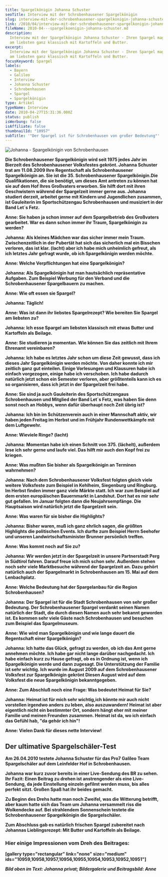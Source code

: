 ```yaml
---
title: Spargelkönigin Johanna Schuster
seoTitle: Interview mit der Schrobenhausener Spargelkönigin
slug: interview-mit-der-schrobenhausener-spargelkonigin-johanna-schuster
link: /2010/04/interview-mit-der-schrobenhausener-spargelkonigin-johanna-schuster/
fileName: 2010-04---spargelkoenigin-johanna-schuster.md
description:
  Interview mit der Spargelkönigin Johanna Schuster - Ihren Spargel mag Johanna
  am liebsten ganz klassisch mit Kartoffeln und Butter.
excerpt:
  Interview mit der Spargelkönigin Johanna Schuster - Ihren Spargel mag Johanna
  am liebsten ganz klassisch mit Kartoffeln und Butter.
focusKeyword: Spargel
labels:
  - Bayern
  - Galileo
  - Interview
  - Johanna Schuster
  - Schrobenhausen
  - Spargel
  - Spargelkönigin
type: Artikel
typeName: Interview
date: 2010-04-27T15:31:36.000Z
status: publish
isWerbung: false
isAffiliate: false
thumbnailId: "10957"
subTitle: '"Der Spargel ist für Schrobenhausen von großer Bedeutung"'
---
```


![Johanna - Spargelkönigin von Schrobenhausen](http://cardamonchai.com/wp-content/uploads/2010/04/09-K5110-029-640x896.jpg)

<strong>Die Schrobenhausener Spargelkönigin wird seit 1975 jedes Jahr im
Bierzelt des Schrobenhausener Volksfestes gekrönt. Johanna Schuster trat am
11.08.2009 Ihre Regentschaft als Schrobenhausener Spargelkönigin an. Sie ist
die 35. Schrobenhausener Spargelkönigin.</strong><strong>Die Qualifikationen,
die sie benötigt, um dieses Amt antreten zu können hat sie auf dem Hof Ihres
Großvaters erworben. Sie hilft dort mit ihren Geschwistern während der
Spargelzeit immer gerne aus. Johanna studiert derzeit, arbeitet gerne mit
Kindern und Jugendlichen zusammen, ist Gauleiterin im Sportschützengau
Schrobenhausen und musiziert in der Band Let´s Fetz.

<strong>Anne:</strong> Sie haben ja schon immer auf dem Spargelbetrieb des
Großvaters gearbeitet. War es dann schon immer ihr Traum, Spargelkönigin zu
werden?

<strong>Johanna:</strong> Als kleines Mädchen war das sicher immer mein Traum.
Zwischenzeitlich in der Pubertät hat sich das sicherlich mal ein Bisschen
verloren, das ist klar. (lacht) aber ich habe mich unheimlich gefreut, als ich
letztes Jahr gefragt wurde, ob ich Spargelkönigin werden möchte.

<strong>Anne</strong>: Welche Verpflichtungen hat eine Spargelkönigin?

<strong>Johanna:</strong> Als Spargelkönigin hat man hautsächlich repräsentative
Aufgaben. Zum Beispiel Werbung für den Verband und die Schrobenhausener
Spargelbauern zu machen.

<strong>Anne</strong>: Wie oft essen sie Spargel?

<strong>Johanna:</strong> Täglich!

<strong>Anne</strong>: Was ist dann ihr liebstes Spargelrezept? Wie bereiten Sie
Spargel am liebsten zu?

<strong>Johanna:</strong> Ich esse Spargel am liebsten klassisch mit etwas
Butter und Kartoffeln als Beilage.

<strong>Anne</strong>: Sie studieren ja momentan. Wie können Sie das zeitlich
mit Ihrem Ehrenamt vereinbaren?

<strong>Johanna:</strong> Ich habe es letztes Jahr schon um diese Zeit gewusst,
dass ich dieses Jahr Spargelkönigin werden möchte. Von daher konnte ich mir
zeitlich ganz gut einteilen. Einige Vorlesungen und Klausuren habe ich einfach
vorgezogen, einige habe ich verschoben. Ich habe dadurch natürlich jetzt schon
ein Semester verloren, aber größtenteils kann ich es so organisieren, dass ich
jetzt in der Spargelzeit frei habe.

<strong>Anne</strong>: Sie sind ja auch Gauleiterin des Sportschützengaus
Schrobenhausen und Mitglied der Band Let´s Fetz, was haben Sie denn sonst noch
an Hobbys, wenn dafür überhaupt noch Zeit übrig ist?

<strong>Johanna:</strong> Ich bin im Schützenverein auch in einer Mannschaft
aktiv, wir haben jeden Freitag im Herbst und im Frühjahr Rundenwettkämpfe mit
dem Luftgewehr.

<strong>Anne</strong>: Wieviele Ringe? (lacht)

<strong>Johanna:</strong> Momentan habe ich einen Schnitt von 375. (lächelt),
außerdem lese ich sehr gerne und laufe viel. Das hilft mir auch den Kopf frei zu
kriegen.

<strong>Anne</strong>: Was mußten Sie bisher als Spargelkönigin an Terminen
wahrnehmen?

<strong>Johanna:</strong> Nach dem Schrobenhausener Volksfest folgten gleich
viele weitere Volksfeste zum Beispiel in Kehlheim, Siegenburg und Ringburg. Im
Herbst finden immer ganz viele Märkte statt. Ich war zum Beispiel auf dem ersten
europäischen Bauernmarkt in Landshut. Dort hat es mir sehr gut gefallen. Im
Januar folgten dann die Neujahrsempfänge. Die Hauptsaison wird natürlich jetzt
die Spargelzeit sein.

<strong>Anne</strong>: Was waren für sie bisher die Highlights?

<strong>Johanna:</strong> Bisher waren, muß ich ganz ehrlich sagen, die größten
Highlights die politischen Events. Ich durfte zum Beispiel Herrn Seehofer und
unseren Landwirtschaftsminister Brunner persönlich treffen.

<strong>Anne</strong>: Was kommt noch auf Sie zu?

<strong>Johanna:</strong> Wir werden jetzt in der Spargelzeit in unsere
Partnerstadt Perg in Südtirol fahren. Darauf freue ich mich schon sehr. Außerdem
stehen noch sehr viele Marktbesuche während der Spargelzeit an. Dazu gehört
natürlich auch der Spargelmarkt in Schrobenhausen am 15. Mai auf dem
Lenbachplatz.

<strong>Anne</strong>: Welche Bedeutung hat der Spargelanbau für die Region
Schrobenhausen?

<strong>Johanna:</strong> Der Spargel ist für die Stadt Schrobenhausen von sehr
großer Bedeutung. Der Schrobenhausener Spargel verdankt seinen Namen natürlich
der Stadt, die durch diesen Namen auch sehr bekannt geworden ist. Es kommen sehr
viele Gäste nach Schrobenhausen und besuchen zum Beispiel das Spargelmuseum.

<strong>Anne</strong>: Wie wird man Spargelkönigin und wie lange dauert die
Regentschaft einer Spargelkönigin?

<strong>Johanna:</strong> Ich hatte das Glück, gefragt zu werden, ob ich das Amt
gerne annehmen möchte. Ich habe gar nicht lange darüber nachgedacht. Ich habe
einfach kurz zu Hause gefragt, ob es in Ordnung ist, wenn ich Spargelkönigin
werde und dann zugesagt. Die Unterstützung der Familie ist sehr wichtig. Ich
wurde im August 2009 auf dem Schrobenhausener Volksfest zur Spargelkönigin
gekrönt Diesen August wird auf dem Volksfest die neue Spargelkönigin
bekanntgegeben.

<strong>Anne</strong>: Zum Abschluß noch eine Frage: Was bedeutet Heimat für
Sie?

<strong>Johanna:</strong> Heimat ist für mich sehr wichtig,ich könnte mir auch
nicht vorstellen irgendwo anders zu leben, also auszuwandern! Heimat ist aber
eigentlich nicht ein bestimmter Ort, sondern hängt eher mit meiner Familie und
meinen Freunden zusammen. Heimat ist da, wo ich einfach das Gefühl hab, "da
gehör ich hin"!

<strong>Anne</strong>: Vielen Dank für dieses nette Interview!

## Der ultimative Spargelschäler-Test

Am 26.04.2010 testete Johanna Schuster für das Pro7 Galileo Team Spargelschäler
auf dem Leinfelder Hof in Schrobenhausen.

Johanna war kurz zuvor bereits in einer Live-Sendung des BR zu sehen. Ihr Fazit:
Einen Beitrag zu drehen ist anstrengender als eine Live-Sendung, da jede
Einstellung einzeln gefilmt werden muss, bis alles perfekt sitzt. Großen Spaß
hat ihr beides gemacht.

Zu Beginn des Drehs hatte man noch Zweifel, was die Witterung betrifft, aber
kaum hatte sich das Team um Johanna versammelt riss die Wolkendecke auf. Bei
strahlendem Sonnenschein testete die Schrobenhausener Spargelkönigin die
Spargelschäler.

Zum Abschluss gab es natürlich frischen Spargel zubereitet nach Johannas
Lieblingsrezept: Mit Butter und Kartoffeln als Beilage.

### Hier einige Impressionen vom Dreh des Beitrages:

[gallery type="rectangular" link="none" size="medium"
ids="10959,10958,10957,10956,10955,10954,10953,10952,10951"]

<em>Bild oben im Text: Johanna privat; Bildergalerie und Beitragsbild: Anne</em>
